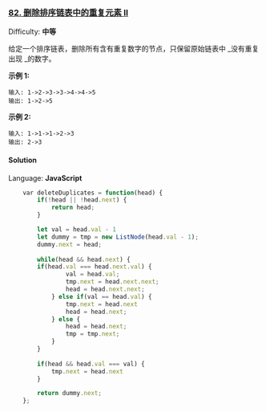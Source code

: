### [82\. 删除排序链表中的重复元素 II](https://leetcode-cn.com/problems/remove-duplicates-from-sorted-list-ii/)

Difficulty: **中等**


给定一个排序链表，删除所有含有重复数字的节点，只保留原始链表中 _没有重复出现 _的数字。

**示例 1:**

```
输入: 1->2->3->3->4->4->5
输出: 1->2->5
```

**示例 2:**

```
输入: 1->1->1->2->3
输出: 2->3
```


#### Solution

Language: **JavaScript**

```JavaScript
    ​var deleteDuplicates = function(head) {
        if(!head || !head.next) {
            return head;
        }

        let val = head.val - 1
        let dummy = tmp = new ListNode(head.val - 1);
        dummy.next = head;
        
        while(head && head.next) {
        if(head.val === head.next.val) {
                val = head.val;
                tmp.next = head.next.next;
                head = head.next.next;
            } else if(val == head.val) {
                tmp.next = head.next
                head = head.next;
            } else {
                head = head.next;
                tmp = tmp.next;
            }
        }
        
        if(head && head.val === val) {
            tmp.next = head.next
        }

        return dummy.next;
    };
```